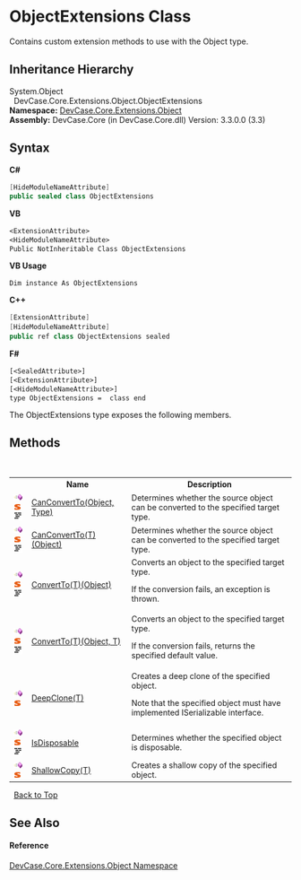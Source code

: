 # ObjectExtensions Class
 

Contains custom extension methods to use with the Object type.


## Inheritance Hierarchy
System.Object<br />&nbsp;&nbsp;DevCase.Core.Extensions.Object.ObjectExtensions<br />
**Namespace:**&nbsp;<a href="N_DevCase_Core_Extensions_Object">DevCase.Core.Extensions.Object</a><br />**Assembly:**&nbsp;DevCase.Core (in DevCase.Core.dll) Version: 3.3.0.0 (3.3)

## Syntax

**C#**<br />
``` C#
[HideModuleNameAttribute]
public sealed class ObjectExtensions
```

**VB**<br />
``` VB
<ExtensionAttribute>
<HideModuleNameAttribute>
Public NotInheritable Class ObjectExtensions
```

**VB Usage**<br />
``` VB Usage
Dim instance As ObjectExtensions
```

**C++**<br />
``` C++
[ExtensionAttribute]
[HideModuleNameAttribute]
public ref class ObjectExtensions sealed
```

**F#**<br />
``` F#
[<SealedAttribute>]
[<ExtensionAttribute>]
[<HideModuleNameAttribute>]
type ObjectExtensions =  class end
```

The ObjectExtensions type exposes the following members.


## Methods
&nbsp;<table><tr><th></th><th>Name</th><th>Description</th></tr><tr><td>![Public method](media/pubmethod.gif "Public method")![Static member](media/static.gif "Static member")![Code example](media/CodeExample.png "Code example")</td><td><a href="M_DevCase_Core_Extensions_Object_ObjectExtensions_CanConvertTo">CanConvertTo(Object, Type)</a></td><td>
Determines whether the source object can be converted to the specified target type.</td></tr><tr><td>![Public method](media/pubmethod.gif "Public method")![Static member](media/static.gif "Static member")![Code example](media/CodeExample.png "Code example")</td><td><a href="M_DevCase_Core_Extensions_Object_ObjectExtensions_CanConvertTo__1">CanConvertTo(T)(Object)</a></td><td>
Determines whether the source object can be converted to the specified target type.</td></tr><tr><td>![Public method](media/pubmethod.gif "Public method")![Static member](media/static.gif "Static member")![Code example](media/CodeExample.png "Code example")</td><td><a href="M_DevCase_Core_Extensions_Object_ObjectExtensions_ConvertTo__1">ConvertTo(T)(Object)</a></td><td>
Converts an object to the specified target type. 

 If the conversion fails, an exception is thrown.</td></tr><tr><td>![Public method](media/pubmethod.gif "Public method")![Static member](media/static.gif "Static member")![Code example](media/CodeExample.png "Code example")</td><td><a href="M_DevCase_Core_Extensions_Object_ObjectExtensions_ConvertTo__1_1">ConvertTo(T)(Object, T)</a></td><td>
Converts an object to the specified target type. 

 If the conversion fails, returns the specified default value.</td></tr><tr><td>![Public method](media/pubmethod.gif "Public method")![Static member](media/static.gif "Static member")</td><td><a href="M_DevCase_Core_Extensions_Object_ObjectExtensions_DeepClone__1">DeepClone(T)</a></td><td>
Creates a deep clone of the specified object. 

 Note that the specified object must have implemented ISerializable interface.</td></tr><tr><td>![Public method](media/pubmethod.gif "Public method")![Static member](media/static.gif "Static member")![Code example](media/CodeExample.png "Code example")</td><td><a href="M_DevCase_Core_Extensions_Object_ObjectExtensions_IsDisposable">IsDisposable</a></td><td>
Determines whether the specified object is disposable.</td></tr><tr><td>![Public method](media/pubmethod.gif "Public method")![Static member](media/static.gif "Static member")</td><td><a href="M_DevCase_Core_Extensions_Object_ObjectExtensions_ShallowCopy__1">ShallowCopy(T)</a></td><td>
Creates a shallow copy of the specified object.</td></tr></table>&nbsp;
<a href="#objectextensions-class">Back to Top</a>

## See Also


#### Reference
<a href="N_DevCase_Core_Extensions_Object">DevCase.Core.Extensions.Object Namespace</a><br />